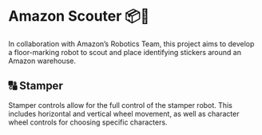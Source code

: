 # Amazon Scouter 📦🤖

In collaboration with Amazon’s Robotics Team, this project aims to develop a floor-marking robot to scout and place identifying stickers around an Amazon warehouse.

## 🔠 Stamper

Stamper controls allow for the full control of the stamper robot. This includes horizontal and vertical wheel movement, as well as character wheel controls for choosing specific characters.
